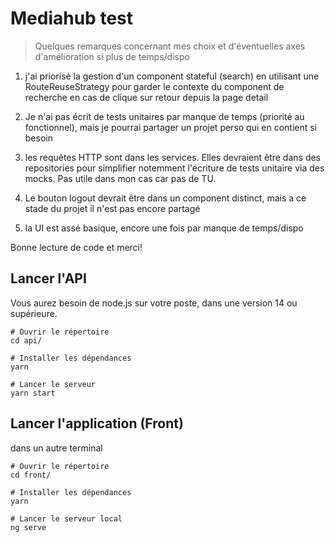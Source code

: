 # Mediahub test 

> Quelques remarques concernant mes choix et d'éventuelles axes d'amélioration si plus de temps/dispo

1. j'ai priorisé la gestion d'un component stateful (search) en utilisant une RouteReuseStrategy pour garder le contexte du component de recherche en cas de clique sur retour depuis la page detail

2. Je n'ai pas écrit de tests unitaires par manque de temps (priorité au fonctionnel), mais je pourrai partager un projet perso qui en contient si besoin

3. les requêtes HTTP sont dans les services. Elles devraient être dans des repositories pour simplifier notemment l'écriture de tests unitaire via des mocks. Pas utile dans mon cas car pas de TU.

4. Le bouton logout devrait être dans un component distinct, mais a ce stade du projet il n'est pas encore partagé

5. la UI est assé basique, encore une fois par manque de temps/dispo

Bonne lecture de code et merci!



## Lancer l'API

Vous aurez besoin de node.js sur votre poste, dans une version 14 ou supérieure.

```shell
# Ouvrir le répertoire
cd api/

# Installer les dépendances
yarn

# Lancer le serveur
yarn start
```

## Lancer l'application (Front)

dans un autre terminal

```shell
# Ouvrir le répertoire
cd front/

# Installer les dépendances
yarn

# Lancer le serveur local
ng serve
```




